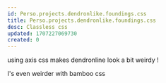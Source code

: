 ```yaml
---
id: Perso.projects.dendronlike.foundings.css
title: Perso.projects.dendronlike.foundings.css
desc: Classless css
updated: 1707227069730
created: 0
---
```

using axis css makes dendronline look a bit weirdy !

I's even weirder with bamboo css
